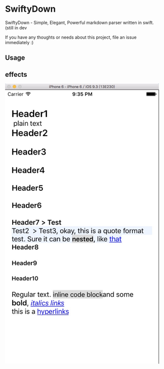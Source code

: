 # SwiftyDown
SwiftyDown - Simple, Elegant, Powerful markdown parser written in swift. (still in dev

If you have any thoughts or needs about this project, file an issue immediately :)


## Usage



## effects
![](https://raw.githubusercontent.com/aaaron7/SwiftyDown/master/SwiftyDownExample/screenshots.png)

